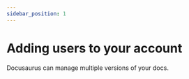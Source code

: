 ```yaml
---
sidebar_position: 1
---
```


# Adding users to your account

Docusaurus can manage multiple versions of your docs.